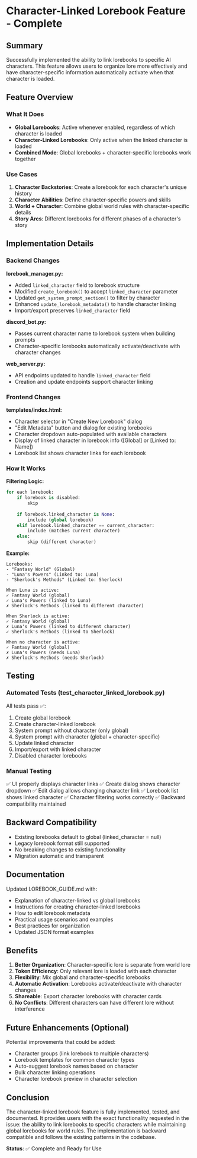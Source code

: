 # Character-Linked Lorebook Feature - Complete

## Summary

Successfully implemented the ability to link lorebooks to specific AI characters. This feature allows users to organize lore more effectively and have character-specific information automatically activate when that character is loaded.

## Feature Overview

### What It Does
- **Global Lorebooks**: Active whenever enabled, regardless of which character is loaded
- **Character-Linked Lorebooks**: Only active when the linked character is loaded
- **Combined Mode**: Global lorebooks + character-specific lorebooks work together

### Use Cases
1. **Character Backstories**: Create a lorebook for each character's unique history
2. **Character Abilities**: Define character-specific powers and skills
3. **World + Character**: Combine global world rules with character-specific details
4. **Story Arcs**: Different lorebooks for different phases of a character's story

## Implementation Details

### Backend Changes

**lorebook_manager.py:**
- Added `linked_character` field to lorebook structure
- Modified `create_lorebook()` to accept `linked_character` parameter
- Updated `get_system_prompt_section()` to filter by character
- Enhanced `update_lorebook_metadata()` to handle character linking
- Import/export preserves `linked_character` field

**discord_bot.py:**
- Passes current character name to lorebook system when building prompts
- Character-specific lorebooks automatically activate/deactivate with character changes

**web_server.py:**
- API endpoints updated to handle `linked_character` field
- Creation and update endpoints support character linking

### Frontend Changes

**templates/index.html:**
- Character selector in "Create New Lorebook" dialog
- "Edit Metadata" button and dialog for existing lorebooks
- Character dropdown auto-populated with available characters
- Display of linked character in lorebook info ([Global] or [Linked to: Name])
- Lorebook list shows character links for each lorebook

### How It Works

**Filtering Logic:**
```python
for each lorebook:
    if lorebook is disabled:
        skip
    
    if lorebook.linked_character is None:
        include (global lorebook)
    elif lorebook.linked_character == current_character:
        include (matches current character)
    else:
        skip (different character)
```

**Example:**
```
Lorebooks:
- "Fantasy World" (Global)
- "Luna's Powers" (Linked to: Luna)
- "Sherlock's Methods" (Linked to: Sherlock)

When Luna is active:
✓ Fantasy World (global)
✓ Luna's Powers (linked to Luna)
✗ Sherlock's Methods (linked to different character)

When Sherlock is active:
✓ Fantasy World (global)
✗ Luna's Powers (linked to different character)
✓ Sherlock's Methods (linked to Sherlock)

When no character is active:
✓ Fantasy World (global)
✗ Luna's Powers (needs Luna)
✗ Sherlock's Methods (needs Sherlock)
```

## Testing

### Automated Tests (test_character_linked_lorebook.py)
All tests pass ✅:
1. Create global lorebook
2. Create character-linked lorebook
3. System prompt without character (only global)
4. System prompt with character (global + character-specific)
5. Update linked character
6. Import/export with linked character
7. Disabled character lorebooks

### Manual Testing
✅ UI properly displays character links
✅ Create dialog shows character dropdown
✅ Edit dialog allows changing character link
✅ Lorebook list shows linked character
✅ Character filtering works correctly
✅ Backward compatibility maintained

## Backward Compatibility

- Existing lorebooks default to global (linked_character = null)
- Legacy lorebook format still supported
- No breaking changes to existing functionality
- Migration automatic and transparent

## Documentation

Updated LOREBOOK_GUIDE.md with:
- Explanation of character-linked vs global lorebooks
- Instructions for creating character-linked lorebooks
- How to edit lorebook metadata
- Practical usage scenarios and examples
- Best practices for organization
- Updated JSON format examples

## Benefits

1. **Better Organization**: Character-specific lore is separate from world lore
2. **Token Efficiency**: Only relevant lore is loaded with each character
3. **Flexibility**: Mix global and character-specific lorebooks
4. **Automatic Activation**: Lorebooks activate/deactivate with character changes
5. **Shareable**: Export character lorebooks with character cards
6. **No Conflicts**: Different characters can have different lore without interference

## Future Enhancements (Optional)

Potential improvements that could be added:
- Character groups (link lorebook to multiple characters)
- Lorebook templates for common character types
- Auto-suggest lorebook names based on character
- Bulk character linking operations
- Character lorebook preview in character selection

## Conclusion

The character-linked lorebook feature is fully implemented, tested, and documented. It provides users with the exact functionality requested in the issue: the ability to link lorebooks to specific characters while maintaining global lorebooks for world rules. The implementation is backward compatible and follows the existing patterns in the codebase.

**Status**: ✅ Complete and Ready for Use
